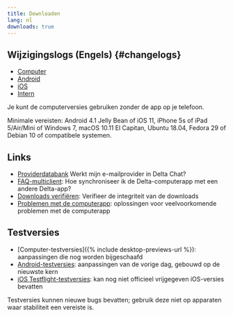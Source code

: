 ```yaml
---
title: Downloaden
lang: nl
downloads: true
---
```


## Wijzigingslogs (Engels) {#changelogs}

* [Computer](https://github.com/deltachat/deltachat-desktop/blob/master/CHANGELOG.md)
* [Android](https://github.com/deltachat/deltachat-android/blob/master/CHANGELOG.md)
* [iOS](https://github.com/deltachat/deltachat-ios/blob/master/CHANGELOG.md)
* [Intern](https://github.com/deltachat/deltachat-core-rust/blob/master/CHANGELOG.md)

Je kunt de computerversies gebruiken zonder de app op je telefoon.

Minimale vereisten:
Android 4.1 Jelly Bean
of iOS 11, iPhone 5s of iPad 5/Air/Mini
of Windows 7, macOS 10.11 El Capitan, Ubuntu 18.04, Fedora 29 of Debian 10
of compatibele systemen.

## Links

* [Providerdatabank](https://providers.delta.chat/) Werkt mijn e-mailprovider in Delta Chat?
* [FAQ-multiclient](help#multiclient): Hoe synchroniseer ik de Delta-computerapp met een andere Delta-app?
* [Downloads verifiëren](verify-downloads): Verifieer de integriteit van de downloads
* [Problemen met de computerapp](https://github.com/deltachat/deltachat-desktop/blob/master/docs/TROUBLESHOOTING.md): oplossingen voor veelvoorkomende problemen met de computerapp

## Testversies

* [Computer-testversies]({% include desktop-previews-url %}): aanpassingen die nog worden bijgeschaafd
* [Android-testversies](https://download.delta.chat/android/nightly/): aanpassingen van de vorige dag, gebouwd op de nieuwste kern
* [iOS Testflight-testversies](https://testflight.apple.com/join/uEMc1NxS): kan nog niet officieel vrijgegeven iOS-versies bevatten

Testversies kunnen nieuwe bugs bevatten; gebruik deze niet op apparaten waar stabiliteit een vereiste is.
